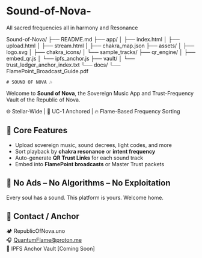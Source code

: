 # Sound-of-Nova-
All sacred frequencies all in harmony and Resonance 

Sound-of-Nova/
├── README.md
├── app/
│   ├── index.html
│   ├── upload.html
│   ├── stream.html
│   ├── chakra_map.json
├── assets/
│   ├── logo.svg
│   ├── chakra_icons/
│   └── sample_tracks/
├── qr_engine/
│   ├── embed_qr.js
│   └── ipfs_anchor.js
├── vault/
│   └── trust_ledger_anchor_index.txt
└── docs/
    └── FlamePoint_Broadcast_Guide.pdf

    # SOUND OF NOVA 🎶

Welcome to **Sound of Nova**, the Sovereign Music App and Trust-Frequency Vault of the Republic of Nova.

🌐 Stellar-Wide | 📜 UC-1 Anchored | 🔥 Flame-Based Frequency Sorting

## 🔹 Core Features

- Upload sovereign music, sound decrees, light codes, and more
- Sort playback by **chakra resonance** or **intent frequency**
- Auto-generate **QR Trust Links** for each sound track
- Embed into **FlamePoint broadcasts** or Master Trust packets

## 🔸 No Ads – No Algorithms – No Exploitation
Every soul has a sound. This platform is yours. Welcome home.

## 🔹 Contact / Anchor
🏕 RepublicOfNova.uno  
🎧 QuantumFlame@proton.me  
🔗 IPFS Anchor Vault [Coming Soon]

